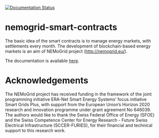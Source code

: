 [![Documentation Status](https://readthedocs.org/projects/nemogrid-smart-contracts/badge/?version=latest)](https://nemogrid-smart-contracts.readthedocs.io/en/latest/?badge=latest)

# nemogrid-smart-contracts

The basic idea of the smart contracts is to manage energy markets, with settlements every month. The development of blockchain-based energy markets is an aim of NEMoGrid project (http://nemogrid.eu/).

The documentation is available [here](https://nemogrid-smart-contracts.readthedocs.io).

# Acknowledgements
The NEMoGrid project has received funding in the framework of the joint programming initiative ERA-Net Smart Energy Systems’ focus initiative Smart Grids Plus, with support from the European Union’s Horizon 2020 research and innovation programme under grant agreement No 646039.
The authors would like to thank the Swiss Federal Office of Energy (SFOE) and the Swiss Competence Center for Energy Research - Future Swiss Electrical Infrastructure (SCCER-FURIES), for their financial and technical support to this research work.
